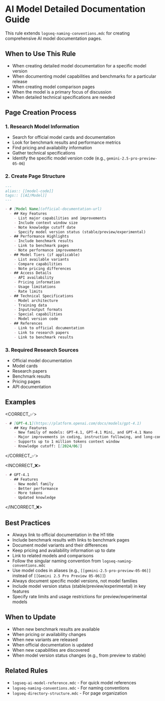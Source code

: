 # AI Model Detailed Documentation Guide
This rule extends `logseq-naming-conventions.mdc` for creating comprehensive AI model documentation pages.

## When to Use This Rule
- When creating detailed model documentation for a specific model version
- When documenting model capabilities and benchmarks for a particular release
- When creating model comparison pages
- When the model is a primary focus of discussion
- When detailed technical specifications are needed

## Page Creation Process

### 1. Research Model Information
- Search for official model cards and documentation
- Look for benchmark results and performance metrics
- Find pricing and availability information
- Gather technical specifications
- Identify the specific model version code (e.g., `gemini-2.5-pro-preview-05-06`)

### 2. Create Page Structure
```markdown
---
alias:: [[model-code]]
tags:: [[AI/Model]]
---

- # [Model Name](official-documentation-url)
  - ## Key Features
    - List major capabilities and improvements
    - Include context window size
    - Note knowledge cutoff date
    - Specify model version status (stable/preview/experimental)
  - ## Performance Highlights
    - Include benchmark results
    - Link to benchmark pages
    - Note performance improvements
  - ## Model Tiers (if applicable)
    - List available variants
    - Compare capabilities
    - Note pricing differences
  - ## Access Details
    - API availability
    - Pricing information
    - Usage limitations
    - Rate limits
  - ## Technical Specifications
    - Model architecture
    - Training data
    - Input/output formats
    - Special capabilities
    - Model version code
  - ## References
    - Link to official documentation
    - Link to research papers
    - Link to benchmark results
```

### 3. Required Research Sources
- Official model documentation
- Model cards
- Research papers
- Benchmark results
- Pricing pages
- API documentation

## Examples

<CORRECT_✅>
```markdown
- # [GPT-4.1](https://platform.openai.com/docs/models/gpt-4.1)
  - ## Key Features
    - New family of models: GPT-4.1, GPT-4.1 Mini, and GPT-4.1 Nano
    - Major improvements in coding, instruction following, and long-context understanding
    - Supports up to 1 million tokens context window
    - Knowledge cutoff: [[2024/06]]
```
</CORRECT_✅>

<INCORRECT_❌>
```markdown
- # GPT-4.1
  - ## Features
    - New model family
    - Better performance
    - More tokens
    - Updated knowledge
```
</INCORRECT_❌>

## Best Practices
- Always link to official documentation in the H1 title
- Include benchmark results with links to benchmark pages
- Document model variants and their differences
- Keep pricing and availability information up to date
- Link to related models and comparisons
- Follow the singular naming convention from `logseq-naming-conventions.mdc`
- Use model codes in aliases (e.g., `[[gemini-2.5-pro-preview-05-06]]` instead of `[[Gemini 2.5 Pro Preview 05-06]]`)
- Always document specific model versions, not model families
- Include model version status (stable/preview/experimental) in key features
- Specify rate limits and usage restrictions for preview/experimental models

## When to Update
- When new benchmark results are available
- When pricing or availability changes
- When new variants are released
- When official documentation is updated
- When new capabilities are discovered
- When model version status changes (e.g., from preview to stable)

## Related Rules
- `logseq-ai-model-reference.mdc` - For quick model references
- `logseq-naming-conventions.mdc` - For naming conventions
- `logseq-directory-structure.mdc` - For page organization
